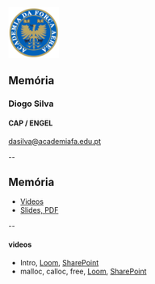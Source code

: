<img src="img/afa.png" height="100">


## Memória

### Diogo Silva
####  CAP / ENGEL
dasilva@academiafa.edu.pt

<!-- .slide: data-background="Cornsilk" id="memory" -->

--

## Memória


- [Videos](#/memory_videos)
- [Slides, PDF](pdf/12_memoria.pptx.pdf)

--

<!-- .slide: id="memory_videos"-->

#### videos

- Intro, [Loom](https://www.loom.com/share/2c9e5aa739764e05a8cb664ad0d5afef), [SharePoint](https://academiafaedupt.sharepoint.com/:v:/s/PROG_GERAL/ETOY2CT6fItCq5puj37XmCoBXsxgD4y83VAKejGOrgV4OQ?e=CymNfq)
- malloc, calloc, free, [Loom](https://www.loom.com/share/35d2a5b215e84870889b33be33f2ef27), [SharePoint](https://academiafaedupt.sharepoint.com/:v:/s/PROG_GERAL/EQFff4qsSb9Dn-ReH2UCUWYB2bMqoVvixznqL5trHK9Nww?e=0VglTO)
